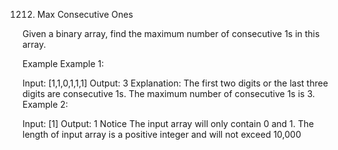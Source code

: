 1212. Max Consecutive Ones

Given a binary array, find the maximum number of consecutive 1s in this array.

Example
Example 1:

Input: [1,1,0,1,1,1]
Output: 3
Explanation: The first two digits or the last three digits are consecutive 1s.
    The maximum number of consecutive 1s is 3.
Example 2:

Input: [1]
Output: 1
Notice
The input array will only contain 0 and 1.
The length of input array is a positive integer and will not exceed 10,000
